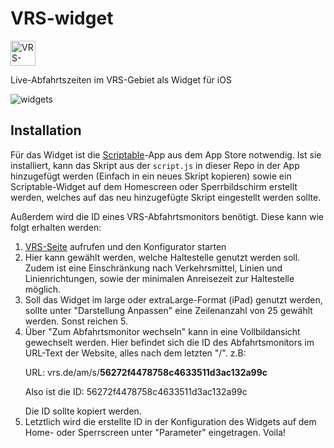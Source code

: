 <h1>VRS-widget</h1> 
  <img src='https://upload.wikimedia.org/wikipedia/commons/thumb/d/db/Verkehrsverbund_Rhein-Sieg.svg/1200px-Verkehrsverbund_Rhein-Sieg.svg.png' width='40px' alt='VRS-Logo'/>
<p>Live-Abfahrtszeiten im VRS-Gebiet als Widget für iOS</p>
<img src='https://github.com/janmartchouk/vrs-widget/assets/19735475/527b40c7-e9e4-4423-a344-0f030f2f384a' alt='widgets' /> 

<h2>Installation</h2>
<p>Für das Widget ist die <a href='https://apps.apple.com/de/app/scriptable/id1405459188'>Scriptable</a>-App aus dem App Store notwendig. Ist sie installiert, kann das Skript aus der <code>script.js</code> in dieser Repo in der App hinzugefügt werden (Einfach in ein neues Skript kopieren) sowie ein Scriptable-Widget auf dem Homescreen oder Sperrbildschirm erstellt werden, welches auf das neu hinzugefügte Skript eingestellt werden sollte. </p>
<p>Außerdem wird die ID eines VRS-Abfahrtsmonitors benötigt. Diese kann wie folgt erhalten werden:</p>
<ol>
  <li><a href='https://www.vrs.de/fahren/haltestellenauskunft/abfahrtsmonitor'>VRS-Seite</a> aufrufen und den Konfigurator starten</li>
  <li>Hier kann gewählt werden, welche Haltestelle genutzt werden soll. Zudem ist eine Einschränkung nach Verkehrsmittel, Linien und Linienrichtungen, sowie der minimalen Anreisezeit zur Haltestelle möglich.</li>
  <li>Soll das Widget im large oder extraLarge-Format (iPad) genutzt werden, sollte unter "Darstellung Anpassen" eine Zeilenanzahl von 25 gewählt werden. Sonst reichen 5.</li>
  <li>Über "Zum Abfahrtsmonitor wechseln" kann in eine Vollbildansicht gewechselt werden. Hier befindet sich die ID des Abfahrtsmonitors im URL-Text der Website, alles nach dem letzten "/". z.B:
  <p>URL: vrs.de/am/s/<b>56272f4478758c4633511d3ac132a99c</b></p>
  <p>Also ist die ID: 56272f4478758c4633511d3ac132a99c</p>
  Die ID sollte kopiert werden.</li>
  <li>Letztlich wird die erstellte ID in der Konfiguration des Widgets auf dem Home- oder Sperrscreen unter "Parameter" eingetragen. Voila!</li>
</ol>
